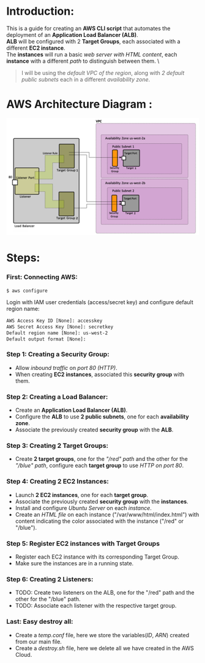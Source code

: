 # Introduction:
This is a guide for creating an **AWS CLI script** that automates the deployment of an **Application Load Balancer (ALB)**. \
**ALB** will be configured with 2 **Target Groups**, each associated with a different **EC2 instance**. \
The **instances** will run a basic *web server with HTML content*, each **instance** with a different *path* to distinguish between them. \
> I will be using the *default VPC of the region*, along with *2 default public subnets* each in a different *availability zone*.

# AWS Architecture Diagram :
<img src="pictures-README/EC2NetworkLoadBalancer.png" width="700"/> <br/>

# Steps:
### First:  Connecting AWS:
  ```
  $ aws configure
  ```
  Login with IAM user credentials (access/secret key) and configure default region name:
  ```
  AWS Access Key ID [None]: accesskey
  AWS Secret Access Key [None]: secretkey
  Default region name [None]: us-west-2
  Default output format [None]:
  ```
### Step 1:  Creating a Security Group:
* Allow *inbound traffic* on *port 80 (HTTP)*.
* When creating  **EC2 instances**, associated this **security group** with them. 
### Step 2:  Creating a Load Balancer:
* Create an **Application Load Balancer (ALB)**.
* Configure the **ALB** to use **2 public subnets**, one for each **availability zone**.
* Associate the previously created **security group** with the **ALB**.
### Step 3:  Creating 2 Target Groups:
* Create **2 target groups**, one for the *"/red" path* and the other for the *"/blue" path*, configure each **target group** to use *HTTP on port 80*.
### Step 4:  Creating 2 EC2 Instances:
* Launch **2 EC2 instances**, one for each **target group**.
* Associate the previously created **security group** with the **instances**.
* Install and configure *Ubuntu Server* on each *instance*.
* Create an *HTML file* on each instance ("/var/www/html/index.html") with content indicating the color associated with the instance ("/red" or "/blue").
### Step 5:  Register EC2 instances with Target Groups
* Register each EC2 instance with its corresponding Target Group.
* Make sure the instances are in a running state.
### Step 6:  Creating 2 Listeners:
* TODO: Create two listeners on the ALB, one for the "/red" path and the other for the "/blue" path.
* TODO: Associate each listener with the respective target group.
### Last:  Easy destroy all:
* Create a *temp.conf* file, here we store the variables(*ID*, *ARN*) created from our main file.
* Create a *destroy.sh* file, here we delete all we have created in the AWS Cloud.